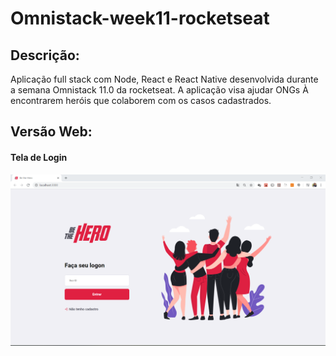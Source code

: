 # Omnistack-week11-rocketseat

## Descrição:
<p>
Aplicação full stack com Node, React e React Native desenvolvida durante a semana Omnistack 11.0 da rocketseat. A aplicação visa ajudar ONGs À encontrarem heróis que colaborem com os casos cadastrados. </p>

## Versão Web:

#### Tela de Login
<img src="/screenshots/Be the hero web 1.PNG" alt ="Tela de login"/>
